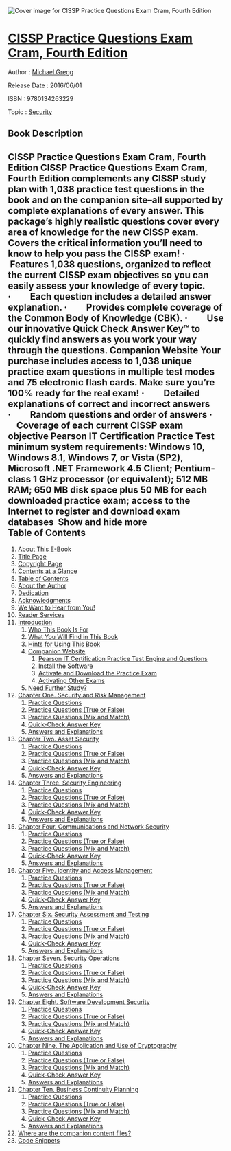 ![Cover image for CISSP Practice Questions Exam Cram, Fourth Edition](https://imgdetail.ebookreading.net/cover/cover/security/EB9780134263229.jpg)

[CISSP Practice Questions Exam Cram, Fourth Edition](https://ebookreading.net/view/book/CISSP+Practice+Questions+Exam+Cram%2C+Fourth+Edition-EB9780134263229_1.html "CISSP Practice Questions Exam Cram, Fourth Edition")
====================================================================================================================

Author : [Michael Gregg](https://ebookreading.net/search/author/Michael+Gregg)

Release Date : 2016/06/01

ISBN : 9780134263229

Topic : [Security](https://ebookreading.net/search/category/security)

Book Description
-----------------

 CISSP Practice Questions Exam Cram, Fourth Edition
CISSP Practice Questions Exam Cram, Fourth Edition complements any CISSP study plan with 1,038 practice test questions in the book and on the companion site–all supported by complete explanations of every answer. This package’s highly realistic questions cover every area of knowledge for the new CISSP exam.
Covers the critical information you’ll need to know to help you pass the CISSP exam!
·        Features 1,038 questions, organized to reflect the current CISSP exam objectives so you can easily assess your knowledge of every topic.
 ·         Each question includes a detailed answer explanation.
 ·         Provides complete coverage of the Common Body of Knowledge (CBK).
 ·         Use our innovative Quick Check Answer Key™ to quickly find answers as you work your way through the questions.
Companion Website
Your purchase includes access to 1,038 unique practice exam questions in multiple test modes and 75 electronic flash cards. Make sure you’re 100% ready for the real exam!
 ·         Detailed explanations of correct and incorrect answers
 ·         Random questions and order of answers
·         Coverage of each current CISSP exam objective
Pearson IT Certification Practice Test minimum system requirements:
Windows 10, Windows 8.1, Windows 7, or Vista (SP2), Microsoft .NET Framework 4.5 Client; Pentium-class 1 GHz processor (or equivalent); 512 MB RAM; 650 MB disk space plus 50 MB for each downloaded practice exam; access to the Internet to register and download exam databases 
        Show and hide more                
Table of Contents
-----------------

1. [About This E-Book](https://ebookreading.net/view/book/CISSP+Practice+Questions+Exam+Cram%2C+Fourth+Edition-EB9780134263229_2.html#pref00)
1. [Title Page](https://ebookreading.net/view/book/CISSP+Practice+Questions+Exam+Cram%2C+Fourth+Edition-EB9780134263229_3.html#title)
1. [Copyright Page](https://ebookreading.net/view/book/CISSP+Practice+Questions+Exam+Cram%2C+Fourth+Edition-EB9780134263229_4.html#copy)
1. [Contents at a Glance](https://ebookreading.net/view/book/CISSP+Practice+Questions+Exam+Cram%2C+Fourth+Edition-EB9780134263229_5.html#toc)
1. [Table of Contents](https://ebookreading.net/view/book/CISSP+Practice+Questions+Exam+Cram%2C+Fourth+Edition-EB9780134263229_6.html#bk01-toc)
1. [About the Author](https://ebookreading.net/view/book/CISSP+Practice+Questions+Exam+Cram%2C+Fourth+Edition-EB9780134263229_7.html#pref01)
1. [Dedication](https://ebookreading.net/view/book/CISSP+Practice+Questions+Exam+Cram%2C+Fourth+Edition-EB9780134263229_8.html#ded01)
1. [Acknowledgments](https://ebookreading.net/view/book/CISSP+Practice+Questions+Exam+Cram%2C+Fourth+Edition-EB9780134263229_9.html#pref02)
1. [We Want to Hear from You!](https://ebookreading.net/view/book/CISSP+Practice+Questions+Exam+Cram%2C+Fourth+Edition-EB9780134263229_10.html#pref03)
1. [Reader Services](https://ebookreading.net/view/book/CISSP+Practice+Questions+Exam+Cram%2C+Fourth+Edition-EB9780134263229_11.html#pref04)
1. [Introduction](https://ebookreading.net/view/book/CISSP+Practice+Questions+Exam+Cram%2C+Fourth+Edition-EB9780134263229_12.html#ch00)
    1. [Who This Book Is For](https://ebookreading.net/view/book/CISSP+Practice+Questions+Exam+Cram%2C+Fourth+Edition-EB9780134263229_12.html#ch00lev1sec1)
    1. [What You Will Find in This Book](https://ebookreading.net/view/book/CISSP+Practice+Questions+Exam+Cram%2C+Fourth+Edition-EB9780134263229_12.html#ch00lev1sec2)
    1. [Hints for Using This Book](https://ebookreading.net/view/book/CISSP+Practice+Questions+Exam+Cram%2C+Fourth+Edition-EB9780134263229_12.html#ch00lev1sec3)
    1. [Companion Website](https://ebookreading.net/view/book/CISSP+Practice+Questions+Exam+Cram%2C+Fourth+Edition-EB9780134263229_12.html#ch00lev1sec4)
        1. [Pearson IT Certification Practice Test Engine and Questions](https://ebookreading.net/view/book/CISSP+Practice+Questions+Exam+Cram%2C+Fourth+Edition-EB9780134263229_12.html#ch00lev2sec1)
        1. [Install the Software](https://ebookreading.net/view/book/CISSP+Practice+Questions+Exam+Cram%2C+Fourth+Edition-EB9780134263229_12.html#ch00lev2sec2)
        1. [Activate and Download the Practice Exam](https://ebookreading.net/view/book/CISSP+Practice+Questions+Exam+Cram%2C+Fourth+Edition-EB9780134263229_12.html#ch00lev2sec3)
        1. [Activating Other Exams](https://ebookreading.net/view/book/CISSP+Practice+Questions+Exam+Cram%2C+Fourth+Edition-EB9780134263229_12.html#ch00lev2sec4)
    1. [Need Further Study?](https://ebookreading.net/view/book/CISSP+Practice+Questions+Exam+Cram%2C+Fourth+Edition-EB9780134263229_12.html#ch00lev1sec5)
1. [Chapter One. Security and Risk Management](https://ebookreading.net/view/book/CISSP+Practice+Questions+Exam+Cram%2C+Fourth+Edition-EB9780134263229_13.html#ch01)
    1. [Practice Questions](https://ebookreading.net/view/book/CISSP+Practice+Questions+Exam+Cram%2C+Fourth+Edition-EB9780134263229_13.html#ch01lev1sec1)
    1. [Practice Questions (True or False)](https://ebookreading.net/view/book/CISSP+Practice+Questions+Exam+Cram%2C+Fourth+Edition-EB9780134263229_13.html#ch01lev1sec2)
    1. [Practice Questions (Mix and Match)](https://ebookreading.net/view/book/CISSP+Practice+Questions+Exam+Cram%2C+Fourth+Edition-EB9780134263229_13.html#ch01lev1sec3)
    1. [Quick-Check Answer Key](https://ebookreading.net/view/book/CISSP+Practice+Questions+Exam+Cram%2C+Fourth+Edition-EB9780134263229_13.html#ch01lev1sec4)
    1. [Answers and Explanations](https://ebookreading.net/view/book/CISSP+Practice+Questions+Exam+Cram%2C+Fourth+Edition-EB9780134263229_13.html#ch01lev1sec5)
1. [Chapter Two. Asset Security](https://ebookreading.net/view/book/CISSP+Practice+Questions+Exam+Cram%2C+Fourth+Edition-EB9780134263229_14.html#ch02)
    1. [Practice Questions](https://ebookreading.net/view/book/CISSP+Practice+Questions+Exam+Cram%2C+Fourth+Edition-EB9780134263229_14.html#ch02lev1sec1)
    1. [Practice Questions (True or False)](https://ebookreading.net/view/book/CISSP+Practice+Questions+Exam+Cram%2C+Fourth+Edition-EB9780134263229_14.html#ch02lev1sec2)
    1. [Practice Questions (Mix and Match)](https://ebookreading.net/view/book/CISSP+Practice+Questions+Exam+Cram%2C+Fourth+Edition-EB9780134263229_14.html#ch02lev1sec3)
    1. [Quick-Check Answer Key](https://ebookreading.net/view/book/CISSP+Practice+Questions+Exam+Cram%2C+Fourth+Edition-EB9780134263229_14.html#ch02lev1sec4)
    1. [Answers and Explanations](https://ebookreading.net/view/book/CISSP+Practice+Questions+Exam+Cram%2C+Fourth+Edition-EB9780134263229_14.html#ch02lev1sec5)
1. [Chapter Three. Security Engineering](https://ebookreading.net/view/book/CISSP+Practice+Questions+Exam+Cram%2C+Fourth+Edition-EB9780134263229_15.html#ch03)
    1. [Practice Questions](https://ebookreading.net/view/book/CISSP+Practice+Questions+Exam+Cram%2C+Fourth+Edition-EB9780134263229_15.html#ch03lev1sec1)
    1. [Practice Questions (True or False)](https://ebookreading.net/view/book/CISSP+Practice+Questions+Exam+Cram%2C+Fourth+Edition-EB9780134263229_15.html#ch03lev1sec2)
    1. [Practice Questions (Mix and Match)](https://ebookreading.net/view/book/CISSP+Practice+Questions+Exam+Cram%2C+Fourth+Edition-EB9780134263229_15.html#ch03lev1sec3)
    1. [Quick-Check Answer Key](https://ebookreading.net/view/book/CISSP+Practice+Questions+Exam+Cram%2C+Fourth+Edition-EB9780134263229_15.html#ch03lev1sec4)
    1. [Answers and Explanations](https://ebookreading.net/view/book/CISSP+Practice+Questions+Exam+Cram%2C+Fourth+Edition-EB9780134263229_15.html#ch03lev1sec5)
1. [Chapter Four. Communications and Network Security](https://ebookreading.net/view/book/CISSP+Practice+Questions+Exam+Cram%2C+Fourth+Edition-EB9780134263229_16.html#ch04)
    1. [Practice Questions](https://ebookreading.net/view/book/CISSP+Practice+Questions+Exam+Cram%2C+Fourth+Edition-EB9780134263229_16.html#ch04lev1sec1)
    1. [Practice Questions (True or False)](https://ebookreading.net/view/book/CISSP+Practice+Questions+Exam+Cram%2C+Fourth+Edition-EB9780134263229_16.html#ch04lev1sec2)
    1. [Practice Questions (Mix and Match)](https://ebookreading.net/view/book/CISSP+Practice+Questions+Exam+Cram%2C+Fourth+Edition-EB9780134263229_16.html#ch04lev1sec3)
    1. [Quick-Check Answer Key](https://ebookreading.net/view/book/CISSP+Practice+Questions+Exam+Cram%2C+Fourth+Edition-EB9780134263229_16.html#ch04lev1sec4)
    1. [Answers and Explanations](https://ebookreading.net/view/book/CISSP+Practice+Questions+Exam+Cram%2C+Fourth+Edition-EB9780134263229_16.html#ch04lev1sec5)
1. [Chapter Five. Identity and Access Management](https://ebookreading.net/view/book/CISSP+Practice+Questions+Exam+Cram%2C+Fourth+Edition-EB9780134263229_17.html#ch05)
    1. [Practice Questions](https://ebookreading.net/view/book/CISSP+Practice+Questions+Exam+Cram%2C+Fourth+Edition-EB9780134263229_17.html#ch05lev1sec1)
    1. [Practice Questions (True or False)](https://ebookreading.net/view/book/CISSP+Practice+Questions+Exam+Cram%2C+Fourth+Edition-EB9780134263229_17.html#ch05lev1sec2)
    1. [Practice Questions (Mix and Match)](https://ebookreading.net/view/book/CISSP+Practice+Questions+Exam+Cram%2C+Fourth+Edition-EB9780134263229_17.html#ch05lev1sec3)
    1. [Quick-Check Answer Key](https://ebookreading.net/view/book/CISSP+Practice+Questions+Exam+Cram%2C+Fourth+Edition-EB9780134263229_17.html#ch05lev1sec4)
    1. [Answers and Explanations](https://ebookreading.net/view/book/CISSP+Practice+Questions+Exam+Cram%2C+Fourth+Edition-EB9780134263229_17.html#ch05lev1sec5)
1. [Chapter Six. Security Assessment and Testing](https://ebookreading.net/view/book/CISSP+Practice+Questions+Exam+Cram%2C+Fourth+Edition-EB9780134263229_18.html#ch06)
    1. [Practice Questions](https://ebookreading.net/view/book/CISSP+Practice+Questions+Exam+Cram%2C+Fourth+Edition-EB9780134263229_18.html#ch06lev1sec1)
    1. [Practice Questions (True or False)](https://ebookreading.net/view/book/CISSP+Practice+Questions+Exam+Cram%2C+Fourth+Edition-EB9780134263229_18.html#ch06lev1sec2)
    1. [Practice Questions (Mix and Match)](https://ebookreading.net/view/book/CISSP+Practice+Questions+Exam+Cram%2C+Fourth+Edition-EB9780134263229_18.html#ch06lev1sec3)
    1. [Quick-Check Answer Key](https://ebookreading.net/view/book/CISSP+Practice+Questions+Exam+Cram%2C+Fourth+Edition-EB9780134263229_18.html#ch06lev1sec4)
    1. [Answers and Explanations](https://ebookreading.net/view/book/CISSP+Practice+Questions+Exam+Cram%2C+Fourth+Edition-EB9780134263229_18.html#ch06lev1sec5)
1. [Chapter Seven. Security Operations](https://ebookreading.net/view/book/CISSP+Practice+Questions+Exam+Cram%2C+Fourth+Edition-EB9780134263229_19.html#ch07)
    1. [Practice Questions](https://ebookreading.net/view/book/CISSP+Practice+Questions+Exam+Cram%2C+Fourth+Edition-EB9780134263229_19.html#ch07lev1sec1)
    1. [Practice Questions (True or False)](https://ebookreading.net/view/book/CISSP+Practice+Questions+Exam+Cram%2C+Fourth+Edition-EB9780134263229_19.html#ch07lev1sec2)
    1. [Practice Questions (Mix and Match)](https://ebookreading.net/view/book/CISSP+Practice+Questions+Exam+Cram%2C+Fourth+Edition-EB9780134263229_19.html#ch07lev1sec3)
    1. [Quick-Check Answer Key](https://ebookreading.net/view/book/CISSP+Practice+Questions+Exam+Cram%2C+Fourth+Edition-EB9780134263229_19.html#ch07lev1sec4)
    1. [Answers and Explanations](https://ebookreading.net/view/book/CISSP+Practice+Questions+Exam+Cram%2C+Fourth+Edition-EB9780134263229_19.html#ch07lev1sec5)
1. [Chapter Eight. Software Development Security](https://ebookreading.net/view/book/CISSP+Practice+Questions+Exam+Cram%2C+Fourth+Edition-EB9780134263229_20.html#ch08)
    1. [Practice Questions](https://ebookreading.net/view/book/CISSP+Practice+Questions+Exam+Cram%2C+Fourth+Edition-EB9780134263229_20.html#ch08lev1sec1)
    1. [Practice Questions (True or False)](https://ebookreading.net/view/book/CISSP+Practice+Questions+Exam+Cram%2C+Fourth+Edition-EB9780134263229_20.html#ch08lev1sec2)
    1. [Practice Questions (Mix and Match)](https://ebookreading.net/view/book/CISSP+Practice+Questions+Exam+Cram%2C+Fourth+Edition-EB9780134263229_20.html#ch08lev1sec3)
    1. [Quick-Check Answer Key](https://ebookreading.net/view/book/CISSP+Practice+Questions+Exam+Cram%2C+Fourth+Edition-EB9780134263229_20.html#ch08lev1sec4)
    1. [Answers and Explanations](https://ebookreading.net/view/book/CISSP+Practice+Questions+Exam+Cram%2C+Fourth+Edition-EB9780134263229_20.html#ch08lev1sec5)
1. [Chapter Nine. The Application and Use of Cryptography](https://ebookreading.net/view/book/CISSP+Practice+Questions+Exam+Cram%2C+Fourth+Edition-EB9780134263229_21.html#ch09)
    1. [Practice Questions](https://ebookreading.net/view/book/CISSP+Practice+Questions+Exam+Cram%2C+Fourth+Edition-EB9780134263229_21.html#ch09lev1sec1)
    1. [Practice Questions (True or False)](https://ebookreading.net/view/book/CISSP+Practice+Questions+Exam+Cram%2C+Fourth+Edition-EB9780134263229_21.html#ch09lev1sec2)
    1. [Practice Questions (Mix and Match)](https://ebookreading.net/view/book/CISSP+Practice+Questions+Exam+Cram%2C+Fourth+Edition-EB9780134263229_21.html#ch09lev1sec3)
    1. [Quick-Check Answer Key](https://ebookreading.net/view/book/CISSP+Practice+Questions+Exam+Cram%2C+Fourth+Edition-EB9780134263229_21.html#ch09lev1sec4)
    1. [Answers and Explanations](https://ebookreading.net/view/book/CISSP+Practice+Questions+Exam+Cram%2C+Fourth+Edition-EB9780134263229_21.html#ch09lev1sec5)
1. [Chapter Ten. Business Continuity Planning](https://ebookreading.net/view/book/CISSP+Practice+Questions+Exam+Cram%2C+Fourth+Edition-EB9780134263229_22.html#ch10)
    1. [Practice Questions](https://ebookreading.net/view/book/CISSP+Practice+Questions+Exam+Cram%2C+Fourth+Edition-EB9780134263229_22.html#ch10lev1sec1)
    1. [Practice Questions (True or False)](https://ebookreading.net/view/book/CISSP+Practice+Questions+Exam+Cram%2C+Fourth+Edition-EB9780134263229_22.html#ch10lev1sec2)
    1. [Practice Questions (Mix and Match)](https://ebookreading.net/view/book/CISSP+Practice+Questions+Exam+Cram%2C+Fourth+Edition-EB9780134263229_22.html#ch10lev1sec3)
    1. [Quick-Check Answer Key](https://ebookreading.net/view/book/CISSP+Practice+Questions+Exam+Cram%2C+Fourth+Edition-EB9780134263229_22.html#ch10lev1sec4)
    1. [Answers and Explanations](https://ebookreading.net/view/book/CISSP+Practice+Questions+Exam+Cram%2C+Fourth+Edition-EB9780134263229_22.html#ch10lev1sec5)
1. [Where are the companion content files?](https://ebookreading.net/view/book/CISSP+Practice+Questions+Exam+Cram%2C+Fourth+Edition-EB9780134263229_25.html#app03)
1. [Code Snippets](https://ebookreading.net/view/book/CISSP+Practice+Questions+Exam+Cram%2C+Fourth+Edition-EB9780134263229_26.html#ch09_ima)

